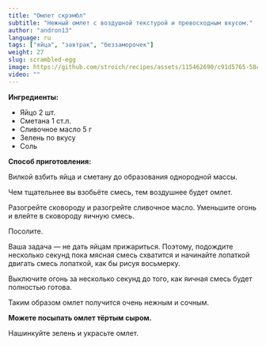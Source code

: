 ```yaml
---
title: "Омлет скрэмбл"
subtitle: "Нежный омлет с воздушной текстурой и превосходным вкусом."
author: "andron13"
language: ru
tags: ["яйца", "завтрак", "беззаморочек"]
weight: 27
slug: scrambled-egg
image: https://github.com/stroich/recipes/assets/115462690/c91d5765-58c1-432b-b47a-472b00b89508
video: ""
---
```



**Ингредиенты:**

* Яйцо 2 шт.
* Сметана 1 ст.л.
* Сливочное масло 5 г
* Зелень по вкусу
* Соль


**Способ приготовления:**

Вилкой взбить яйца и сметану до образования однородной массы.

Чем тщательнее вы взобьёте смесь, тем воздушнее будет омлет.

Разогрейте сковороду и разогрейте сливочное масло. Уменьшите огонь и влейте в сковороду яичную смесь.

Посолите.

Ваша задача — не дать яйцам прижариться.
Поэтому, подождите несколько секунд пока мясная смесь схватится и начинайте лопаткой двигать смесь лопаткой, как бы рисуя восьмерку.

Выключите огонь за несколько секунд до того, как яичная смесь будет полностью готова.

Таким образом омлет получится очень нежным и сочным.

**Можете посыпать омлет тёртым сыром.**

Нашинкуйте зелень и украсьте омлет.


